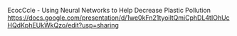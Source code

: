 EcocCcle - Using Neural Networks to Help Decrease Plastic Pollution
https://docs.google.com/presentation/d/1we0kFn21tyoiltQmiCphDL4tIOhUcHQdKphEUkWkQzo/edit?usp=sharing
